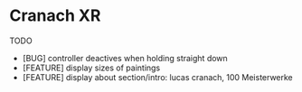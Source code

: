# Cranach XR

TODO

- [BUG] controller deactives when holding straight down
- [FEATURE] display sizes of paintings
- [FEATURE] display about section/intro: lucas cranach, 100 Meisterwerke

